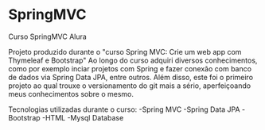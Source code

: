 # SpringMVC
Curso SpringMVC Alura

Projeto produzido durante o "curso Spring MVC: Crie um web app com Thymeleaf e Bootstrap"
Ao longo do curso adquiri diversos conhecimentos, como por exemplo inciar projetos com Spring e fazer conexão com banco de dados via Spring Data JPA, entre outros.
Além disso, este foi o primeiro projeto ao qual trouxe o versionamento do git mais a sério, aperfeiçoando meus conhecimentos sobre o mesmo.

Tecnologias utilizadas durante o curso:
-Spring MVC
-Spring Data JPA
-Bootstrap
-HTML
-Mysql Database
